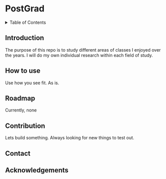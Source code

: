 # PostGrad


<details>
<summary>Table of Contents</summary>
<br>
  1. Introduction <br>
     -About this project(s)<br>
  2.  How to Use<br>
  3.  Roadmap<br>
  4.  Contribution<br>
  5.  Contact<br>
  6.  Acknowledgements<br>
</details>

  
## Introduction
  The purpose of this repo is to study different areas of classes I enjoyed over the years. I will do my own individual research within each field of study.
  
## How to use
  <p>Use how you see fit. As is.</p>
  
## Roadmap
  <p>Currently, none</p>
  
## Contribution
  <p>Lets build something. Always looking for new things to test out.</p>
  
## Contact
  <!--[Linkedin badge coming soon]-->
  <!--[and discord]-->
    
## Acknowledgements
  <!--Also fill this-->
